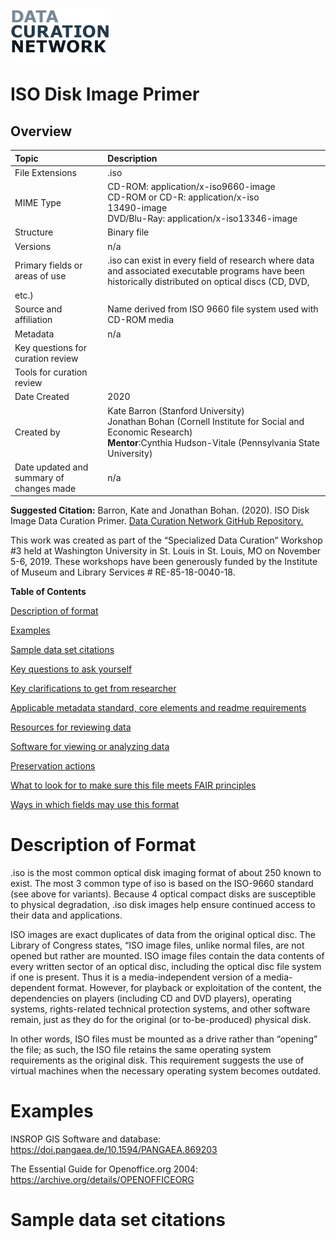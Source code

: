 ![](DCNlogo.png)

# ISO Disk Image Primer

## Overview

|   Topic   |   Description   |
| :------------- | :------------- |
| File Extensions | .iso |
| MIME Type | CD-ROM: application/x-iso9660-image <br> CD-ROM or CD-R: application/x-iso <br> 13490-image <br> DVD/Blu-Ray: application/x-iso13346-image |
| Structure | Binary file |
| Versions | n/a |
| Primary fields or areas of use | .iso can exist in every field of research where data and associated executable programs have been historically distributed on optical discs (CD, DVD,
etc.) |
| Source and affiliation | Name derived from ISO 9660 file system used with CD-ROM media |
| Metadata | n/a |
| Key questions for curation review | |
| Tools for curation review | |
| Date Created | 2020 |
| Created by | Kate Barron (Stanford University) <br> Jonathan Bohan (Cornell Institute for Social and Economic Research) <br> **Mentor**:Cynthia Hudson-Vitale (Pennsylvania State University) |
| Date updated and summary of changes made | n/a |

**Suggested Citation:** Barron, Kate and Jonathan Bohan. (2020). ISO Disk Image Data Curation Primer. [Data Curation Network GitHub Repository.](https://github.com/DataCurationNetwork/data-primers)

This work was created as part of the “Specialized Data Curation” Workshop #3 held at Washington University in St. Louis in St. Louis, MO on November 5-6, 2019. These workshops have been generously funded by the Institute of Museum and Library Services # RE-85-18-0040-18.

**Table of Contents**

[Description of format](#description-of-format)  

[Examples](#examples) 

[Sample data set citations](#sample-data-set-citations) 

[Key questions to ask yourself](#key-questions-to-ask-yourself) 

[Key clarifications to get from researcher](#key-clarifications-to-get-from-the-researcher) 

[Applicable metadata standard, core elements and readme requirements](#applicable-metadata-standard-core-elements-and-readme-requirements)

[Resources for reviewing data](#resources-for-reviewing-data) 

[Software for viewing or analyzing data](#software-for-viewing-or-analyzing-data) 

[Preservation actions](#preservation-actions) 

[What to look for to make sure this file meets FAIR principles](#what-to-look-for-to-make-sure-this-file-meets-fair-principles) 

[Ways in which fields may use this format](#ways-in-which-fields-may-use-this-format) 

 # Description of Format

.iso is the most common optical disk imaging format of about 250 known to exist. The most 3 common type of iso is based on the ISO-9660 standard (see above for variants). Because 4 optical compact disks are susceptible to physical degradation, .iso disk images help ensure continued access to their data and applications.

ISO images are exact duplicates of data from the original optical disc. The Library of Congress states, “ISO image files, unlike normal files, are not opened but rather are mounted. ISO image files contain the data contents of every written sector of an optical disc, including the optical disc file system if one is present. Thus it is a media-independent version of a media-dependent format. However, for playback or exploitation of the content, the dependencies on players (including CD and DVD players), operating systems, rights-related technical protection systems, and other software remain, just as they do for the original (or to-be-produced) physical disk.

In other words, ISO files must be mounted as a drive rather than “opening” the file; as such, the ISO file retains the same operating system requirements as the original disk. This requirement suggests the use of virtual machines when the necessary operating system becomes outdated.

# Examples

INSROP GIS Software and database: https://doi.pangaea.de/10.1594/PANGAEA.869203

The Essential Guide for Openoffice.org 2004: https://archive.org/details/OPENOFFICEORG

# Sample data set citations

